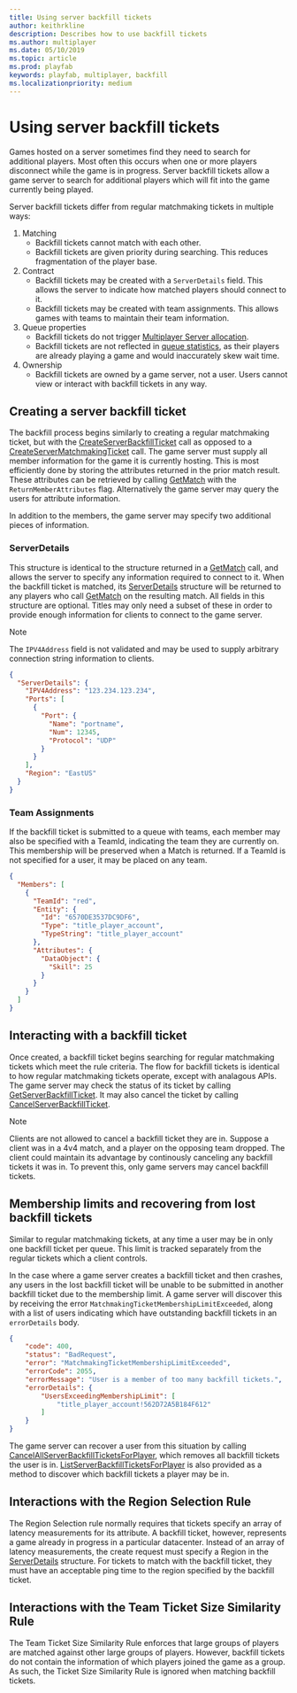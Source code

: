 ```yaml
---
title: Using server backfill tickets
author: keithrkline
description: Describes how to use backfill tickets
ms.author: multiplayer
ms.date: 05/10/2019
ms.topic: article
ms.prod: playfab
keywords: playfab, multiplayer, backfill
ms.localizationpriority: medium
---
```


# Using server backfill tickets

Games hosted on a server sometimes find they need to search for additional
players. Most often this occurs when one or more players disconnect while the
game is in progress. Server backfill tickets allow a game server to search for
additional players which will fit into the game currently being played.

Server backfill tickets differ from regular matchmaking tickets in multiple ways:

1. Matching
    * Backfill tickets cannot match with each other.
    * Backfill tickets are given priority during searching. This reduces
      fragmentation of the player base.
1. Contract
    * Backfill tickets may be created with a `ServerDetails` field. This allows
      the server to indicate how matched players should connect to it.
    * Backfill tickets may be created with team assignments. This allows games
      with teams to maintain their team information.
1. Queue properties
    * Backfill tickets do not trigger [Multiplayer Server allocation](multiplayer-servers.md).
    * Backfill tickets are not reflected in [queue statistics](display-statistics.md), as their players
      are already playing a game and would inaccurately skew wait time.
1. Ownership
    * Backfill tickets are owned by a game server, not a user. Users cannot
      view or interact with backfill tickets in any way.

## Creating a server backfill ticket

The backfill process begins similarly to creating a regular matchmaking ticket,
but with the
[CreateServerBackfillTicket](https://api.playfab.com/documentation/Multiplayer/method/CreateServerBackfillTicket)
call as opposed to a
[CreateServerMatchmakingTicket](xref:titleid.playfabapi.com.multiplayer.matchmaking.createservermatchmakingticket)
call. The game server must supply all member information for the game it is
currently hosting. This is most efficiently done by storing the attributes
returned in the prior match result. These attributes can be retrieved by
calling
[GetMatch](xref:titleid.playfabapi.com.multiplayer.matchmaking.getmatch)
with the `ReturnMemberAttributes` flag. Alternatively the game server may query
the users for attribute information.

In addition to the members, the game server may specify two additional pieces of
information.

### ServerDetails

This structure is identical to the structure returned in a
[GetMatch](xref:titleid.playfabapi.com.multiplayer.matchmaking.getmatch) call,
and allows the server to specify any information required to connect to it. When
the backfill ticket is matched, its
[ServerDetails](xref:titleid.playfabapi.com.multiplayer.matchmaking.getmatch#serverdetails)
structure will be returned to any players who call
[GetMatch](xref:titleid.playfabapi.com.multiplayer.matchmaking.getmatch) on the
resulting match. All fields in this structure are optional. Titles may only
need a subset of these in order to provide enough information for clients to
connect to the game server.

> [!NOTE] 
> The `IPV4Address` field is not validated and may be used to supply
> arbitrary connection string information to clients.

```json
{
  "ServerDetails": {
    "IPV4Address": "123.234.123.234",
    "Ports": [
      {
        "Port": {
          "Name": "portname",
          "Num": 12345,
          "Protocol": "UDP"
        }
      }
    ],
    "Region": "EastUS"
  }
}
```
### Team Assignments

If the backfill ticket is submitted to a queue with teams, each member may also
be specified with a TeamId, indicating the team they are currently on. This
membership will be preserved when a Match is returned. If a TeamId is not
specified for a user, it may be placed on any team.

```json
{
  "Members": [
    {
      "TeamId": "red",
      "Entity": {
        "Id": "6570DE3537DC9DF6",
        "Type": "title_player_account",
        "TypeString": "title_player_account"
      },
      "Attributes": {
        "DataObject": {
          "Skill": 25
        }
      }
    }
  ]
}
```

## Interacting with a backfill ticket

Once created, a backfill ticket begins searching for regular matchmaking tickets
which meet the rule criteria. The flow for backfill tickets is identical to how
regular matchmaking tickets operate, except with analagous APIs. The game
server may check the status of its ticket by calling [GetServerBackfillTicket](https://api.playfab.com/documentation/Multiplayer/method/GetServerBackfillTicket).
It may also cancel the ticket by calling [CancelServerBackfillTicket](https://api.playfab.com/documentation/Multiplayer/method/CancelServerBackfillTicket).

> [!NOTE] 
> Clients are not allowed to cancel a backfill ticket they are in.
> Suppose a client was in a 4v4 match, and a player on the opposing team
> dropped. The client could maintain its advantage by continously canceling any
> backfill tickets it was in. To prevent this, only game servers may cancel
> backfill tickets.

## Membership limits and recovering from lost backfill tickets

Similar to regular matchmaking tickets, at any time a user may be in only one
backfill ticket per queue. This limit is tracked separately from the regular
tickets which a client controls.

In the case where a game server creates a backfill ticket and then crashes, any
users in the lost backfill ticket will be unable to be submitted in another
backfill ticket due to the membership limit. A game server will discover this
by receiving the error `MatchmakingTicketMembershipLimitExceeded`, along with a
list of users indicating which have outstanding backfill tickets in an
`errorDetails` body.

```json
{
    "code": 400,
    "status": "BadRequest",
    "error": "MatchmakingTicketMembershipLimitExceeded",
    "errorCode": 2055,
    "errorMessage": "User is a member of too many backfill tickets.",
    "errorDetails": {
        "UsersExceedingMembershipLimit": [
            "title_player_account!562D72A5B184F612"
        ]
    }
}
```

The game server can recover a user from this situation by calling
[CancelAllServerBackfillTicketsForPlayer](https://api.playfab.com/documentation/Multiplayer/method/CancelAllServerBackfillTicketsForPlayer),
which removes all backfill tickets the user is in.
[ListServerBackfillTicketsForPlayer](https://api.playfab.com/documentation/Multiplayer/method/ListServerBackfillTicketsForPlayer)
is also provided as a method to discover which backfill tickets a player may be
in.

## Interactions with the Region Selection Rule

The Region Selection rule normally requires that tickets specify an array of
latency measurements for its attribute. A backfill ticket, however, represents
a game already in progress in a particular datacenter. Instead of an array of
latency measurements, the create request must specify a Region in the
[ServerDetails](xref:titleid.playfabapi.com.multiplayer.matchmaking.getmatch#serverdetails)
structure. For tickets to match with the backfill ticket, they must have an
acceptable ping time to the region specified by the backfill ticket.

## Interactions with the Team Ticket Size Similarity Rule

The Team Ticket Size Similarity Rule enforces that large groups of players are
matched against other large groups of players. However, backfill tickets do not
contain the information of which players joined the game as a group. As such,
the Ticket Size Similarity Rule is ignored when matching backfill tickets.